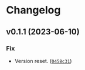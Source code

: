 # Changelog

<!--next-version-placeholder-->

## v0.1.1 (2023-06-10)

### Fix

* Version reset. ([`0458c31`](https://github.com/bartcode/slide-api/commit/0458c31f4c9cdde1f4f6bf597233ac9d3e0374b8))
